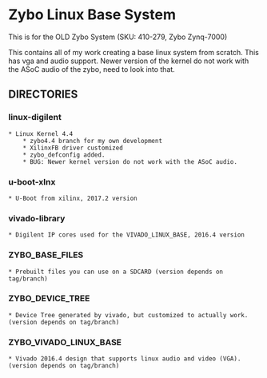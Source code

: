 # Zybo Linux Base System
<aside class="warning">
This is for the OLD Zybo System (SKU: 410-279, Zybo Zynq-7000)
</aside>

This contains all of my work creating a base linux system from scratch. This has vga and audio support. Newer version of the kernel do not work with the ASoC audio of the zybo, need to look into that.

## DIRECTORIES

### linux-digilent
	* Linux Kernel 4.4
		* zybo4.4 branch for my own development
		* XilinxFB driver customized
		* zybo_defconfig added.
		* BUG: Newer kernel version do not work with the ASoC audio.
		
### u-boot-xlnx
	* U-Boot from xilinx, 2017.2 version
	
### vivado-library
	* Digilent IP cores used for the VIVADO_LINUX_BASE, 2016.4 version
	
### ZYBO_BASE_FILES
	* Prebuilt files you can use on a SDCARD (version depends on tag/branch)
	
### ZYBO_DEVICE_TREE
	* Device Tree generated by vivado, but customized to actually work. (version depends on tag/branch)
	
### ZYBO_VIVADO_LINUX_BASE
	* Vivado 2016.4 design that supports linux audio and video (VGA). (version depends on tag/branch)

